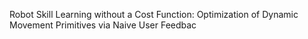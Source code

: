 Robot Skill Learning without a Cost Function: Optimization of Dynamic Movement Primitives via Naive User Feedbac

